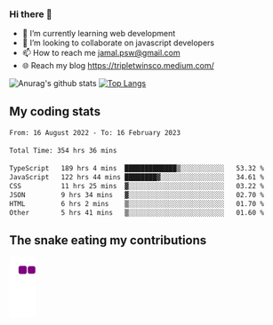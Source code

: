 ### Hi there 👋

<!--
**padepokanpenguin/padepokanpenguin** is a ✨ _special_ ✨ repository because its `README.md` (this file) appears on your GitHub profile.
-->

- 🌱 I’m currently learning  web development
- 👯 I’m looking to collaborate on javascript developers
- 📫 How to reach me jamal.psw@gmail.com
- 🌐 Reach my blog https://tripletwinsco.medium.com/

![Anurag's github stats](https://github-readme-stats.vercel.app/api?username=padepokanpenguin&count_private=true&disable_animations=false&show_icons=true&theme=default)
[![Top Langs](https://github-readme-stats.vercel.app/api/top-langs/?username=padepokanpenguin&theme=default&layout=compact)](https://github.com/padepokanpenguin)

## My coding stats

<!--START_SECTION:waka-->

```text
From: 16 August 2022 - To: 16 February 2023

Total Time: 354 hrs 36 mins

TypeScript   189 hrs 4 mins  █████████████▒░░░░░░░░░░░   53.32 %
JavaScript   122 hrs 44 mins ████████▓░░░░░░░░░░░░░░░░   34.61 %
CSS          11 hrs 25 mins  ▓░░░░░░░░░░░░░░░░░░░░░░░░   03.22 %
JSON         9 hrs 34 mins   ▓░░░░░░░░░░░░░░░░░░░░░░░░   02.70 %
HTML         6 hrs 2 mins    ▒░░░░░░░░░░░░░░░░░░░░░░░░   01.70 %
Other        5 hrs 41 mins   ▒░░░░░░░░░░░░░░░░░░░░░░░░   01.60 %
```

<!--END_SECTION:waka-->


## The snake eating my contributions
![snake gif](https://github.com/padepokanpenguin/padepokanpenguin/blob/output/github-contribution-grid-snake.gif)
